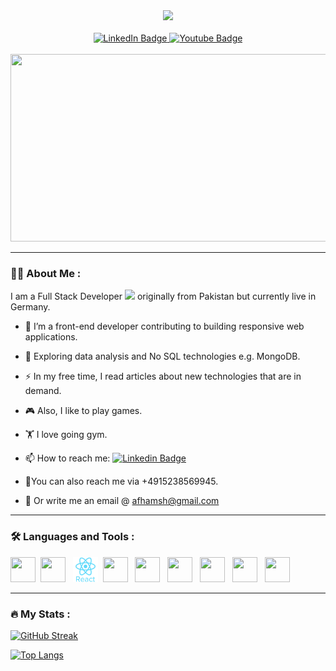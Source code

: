 <div id="header" align="center">
  <img src="https://media.giphy.com/media/M9gbBd9nbDrOTu1Mqx/giphy.gif" width="100"/>
</div>
&nbsp;
<div id="badges" align="center">
  <a href="https://www.linkedin.com/in/afham-sheikh">
    <img src="https://img.shields.io/badge/LinkedIn-blue?style=for-the-badge&logo=linkedin&logoColor=white" alt="LinkedIn Badge"/>
  </a>
  <a href="https://www.youtube.com/@retrogaming9443">
    <img src="https://img.shields.io/badge/YouTube-red?style=for-the-badge&logo=youtube&logoColor=white" alt="Youtube Badge"/>
  </a>
</div>
<div id="views" align="center">
  <img src="https://komarev.com/ghpvc/?username=SheikhAfham-1993&style=flat-square&color=blue" alt=""/>
</div>
<div align="center">
  <img src="https://media.giphy.com/media/dWesBcTLavkZuG35MI/giphy.gif" width="600" height="300"/>
</div>

---

### :man_technologist: About Me :

I am a Full Stack Developer <img src="https://media.giphy.com/media/WUlplcMpOCEmTGBtBW/giphy.gif" width="30"> originally from Pakistan but currently live in Germany.
- :telescope: I’m a front-end developer contributing to building responsive web applications.
  
- :seedling: Exploring data analysis and No SQL technologies e.g. MongoDB.
  
- :zap: In my free time, I read articles about new technologies that are in demand.
  
- 🎮 Also, I like to play games.

- 🏋️ I love going gym.
  
- :mailbox: How to reach me: [![Linkedin Badge](https://img.shields.io/badge/-Afham-blue?style=flat&logo=Linkedin&logoColor=white)](https://www.linkedin.com/in/afham-sheikh)
  
- 📱You can also reach me via +4915238569945.
  
- 📧 Or write me an email @ afhamsh@gmail.com

---

### :hammer_and_wrench: Languages and Tools :

<div>
  <img src="https://cdn.simpleicons.org/javascript" width="40" height="40"/>&nbsp;
  <img src="https://cdn.simpleicons.org/typescript" width="40" height="40"/>  &nbsp;
  <img src="https://github.com/devicons/devicon/blob/master/icons/react/react-original-wordmark.svg" title="React" alt="React" width="40" height="40"/>&nbsp;
  <img src="https://cdn.simpleicons.org/nextdotjs" width="40" height="40"/>  &nbsp;
  <img src="https://cdn.simpleicons.org/tailwindcss" width="40" height="40"/> &nbsp;
  <img src="https://cdn.simpleicons.org/html5" width="40" height="40"/> &nbsp;
  <img src="https://cdn.simpleicons.org/xamarin" width="40" height="40"/>  &nbsp;
  <img src="https://cdn.simpleicons.org/microsoftsqlserver" width="40" height="40"/>   &nbsp;
  <img src="https://cdn.simpleicons.org/axios" width="40" height="40"/> &nbsp;
</div>

---

### :fire: My Stats :

[![GitHub Streak](http://github-readme-streak-stats.herokuapp.com?user=SheikhAfham-1993&theme=dark&background=000000)](https://git.io/streak-stats)

[![Top Langs](https://github-readme-stats.vercel.app/api/top-langs/?username=SheikhAfham-1993&layout=compact&theme=vision-friendly-dark)](https://github.com/anuraghazra/github-readme-stats)
